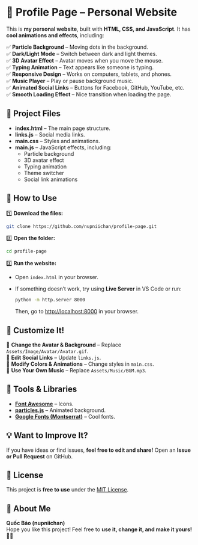 # 🌟 Profile Page – Personal Website  

This is **my personal website**, built with **HTML, CSS, and JavaScript**. It has **cool animations and effects**, including:  

✅ **Particle Background** – Moving dots in the background.  
✅ **Dark/Light Mode** – Switch between dark and light themes.  
✅ **3D Avatar Effect** – Avatar moves when you move the mouse.  
✅ **Typing Animation** – Text appears like someone is typing.  
✅ **Responsive Design** – Works on computers, tablets, and phones.  
✅ **Music Player** – Play or pause background music.  
✅ **Animated Social Links** – Buttons for Facebook, GitHub, YouTube, etc.  
✅ **Smooth Loading Effect** – Nice transition when loading the page.  

## 📂 Project Files  

- **index.html** – The main page structure.  
- **links.js** – Social media links.  
- **main.css** – Styles and animations.  
- **main.js** – JavaScript effects, including:  
  - Particle background  
  - 3D avatar effect  
  - Typing animation  
  - Theme switcher  
  - Social link animations  

## 🚀 How to Use  

1️⃣ **Download the files:**  

```bash
git clone https://github.com/nupniichan/profile-page.git
```

2️⃣ **Open the folder:**  

```bash
cd profile-page
```

3️⃣ **Run the website:**  

- Open `index.html` in your browser.  
- If something doesn’t work, try using **Live Server** in VS Code or run:  

   ```bash
   python -m http.server 8000
   ```

   Then, go to [http://localhost:8000](http://localhost:8000) in your browser.  

## 🎨 Customize It!  

🔹 **Change the Avatar & Background** – Replace `Assets/Image/Avatar/Avatar.gif`.  
🔹 **Edit Social Links** – Update `links.js`.  
🔹 **Modify Colors & Animations** – Change styles in `main.css`.  
🔹 **Use Your Own Music** – Replace `Assets/Music/BGM.mp3`.  

## 🔧 Tools & Libraries  

- **[Font Awesome](https://fontawesome.com/)** – Icons.  
- **[particles.js](https://vincentgarreau.com/particles.js/)** – Animated background.  
- **[Google Fonts (Montserrat)](https://fonts.google.com/)** – Cool fonts.  

## 💡 Want to Improve It?  

If you have ideas or find issues, **feel free to edit and share!** Open an **Issue or Pull Request** on GitHub.  

## 📜 License  

This project is **free to use** under the [MIT License](LICENSE).  

## 👤 About Me  

**Quốc Bảo (nupniichan)**  
Hope you like this project! Feel free to **use it, change it, and make it yours!** 🚀🎨  
